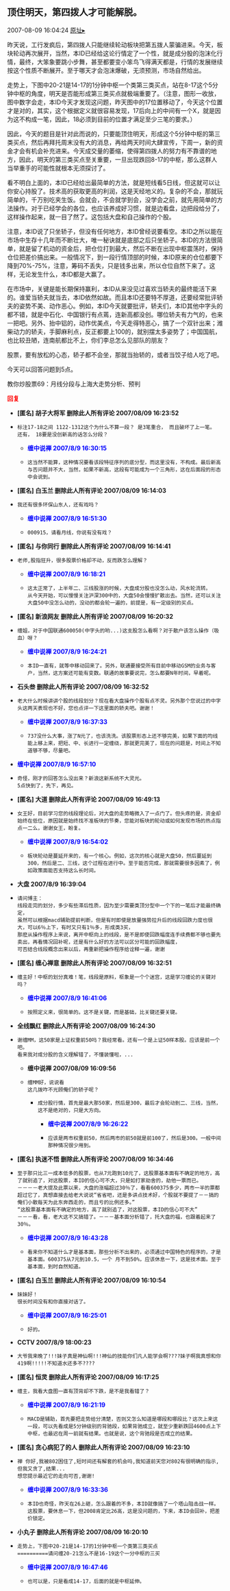 ## 顶住明天，第四拨人才可能解脱。
2007-08-09 16:04:24
[原址▸](http://www.fxgan.com/chan_time/2007_07_12/591.htm)



 昨天说，工行发疯后，第四拨人只能继续轮动板块把第五拨人蒙骗进来。今天，板块轮动再次展开，当然，本ID已经给这论行情定了一个性，就是成分股的泡沫化行情，最终，大笨象要跳小步舞，甚至都要变小笨鸟飞得满天都是，行情的发展继续按这个性质不断展开。至于哪天才会泡沫爆破，无须预测，市场自然给出。


 


 走势上，下图中20-21是14-17的1分钟中枢一个类第三类买点，站在8-17这个5分钟中枢的角度，明天是否能形成第三类买点就极端重要了。（注意，图形一收放，图中数字会走，本ID今天才发现这问题，昨天图中的17位置移动了，今天这个位置才是对的，其实，这个根据定义就很容易发现，17后向上的中间有一个X，就是因为这不构成一笔，因此，18必须到目前的位置才满足至少三笔的要求。）


 


 因此，今天的题目是针对此而说的，只要能顶住明天，形成这个5分钟中枢的第三类买点，然后再拜托周末没有大的消息，再给两天时间大肆宣传，下周一，新的资金才会有机会补充进来。今天成交量的萎缩，使得第四拨人的努力有不靠谱的地方，因此，明天的第三类买点至关重要，一旦出现跌回8-17的中枢，那么这群人当举重手的可能性就根本无须探讨了。


 


 看不明白上面的，本ID已经给出最简单的方法，就是短线看5日线，但这就可以让你安心持股了。技术高的获取更高的利润，这是天经地义的。复杂的不会，那就玩简单的，千万别吃夹生饭。会就会，不会就学到会，没学会之前，就先用简单的方法操作。对于已经学会的各位，也应该养成好习惯，就是边看盘，边把段给分了，这样操作起来，就一目了然了。这包括大盘和自己操作的个股。


 


 注意，本ID说了只坐轿子，但没有任何地方，本ID曾经说要看空。本ID之所以能在市场中生存十几年而不断壮大，唯一秘诀就是底部之后只坐轿子。本ID的方法很简单，就是留了机动的资金后，把仓位打到最大，然后不断在出现中枢震荡时，保持仓位把差价搞出来。一般情况下，到一段行情顶部的时候，本ID原来的仓位都要下降到70%-75%，注意，筹码不丢失，只是钱多出来，所以仓位自然下来了。这样，无论发生什么，本ID都是大赢了。


 


 在市场中，关键是能长期保持赢利，本ID从来没见过喜欢当轿夫的最终能活下来的。谁爱当轿夫就当去，本ID依然如故。而且本ID还要特不厚道，还要经常批评轿夫的姿势不美、动作恶心。例如，本ID今天就要批评，轿夫们，本ID其他中字头的都不错，就是中石化、中国银行有点蔫，连新高都没创。哪位轿夫有力气的，也来一把吧。另外、抬中铝的，动作优美点，今天走得特恶心，搞了一个双针出来；潍柴动力的轿夫，手脚麻利点，反正都要上100的，就别摆太多姿势了；中国国航，也比较丑陋，连南航都比不上，你们李总怎么见部队的朋友？


 


 股票，要有放松的心态，轿子都不会坐，那就当抬轿的，或者当饺子给人吃了吧。


 


 今天可以回答问题到5点。


 


 


 教你炒股票69：月线分段与上海大走势分析、预判


 


 


 


 


 


 


 





<font color='red'>**回复**</font>


- **[匿名] 胡子大将军 删除此人所有评论  2007/08/09 16:23:52**
- ```
  标注17-18之间 1122-1312这个为什么不算一段？ 是3笔重合， 而且破坏了上一笔。
  还有， 18要是没创新高的话怎么分段？
  ```
   - **<font color='blue'>缠中说禅 2007/8/9 16:30:15</font>**
   - ```
     这当然不能算，这种情况要看该段特征序列的底分型，而这里没有，不构成。最后新高与否问题并不大，当然，如果不新高，这段有可能成为一个三角形，这在后面段的形态中会说到。
     ```
- **[匿名] 白玉兰 删除此人所有评论  2007/08/09 16:14:03**
- ```
  我还有很多环保山东人，还有戏吗？
  ```
   - **<font color='blue'>缠中说禅 2007/8/9 16:51:30</font>**
   - ```
     000915，请看月线，你说有没有戏？
     ```
- **[匿名] 与你同行 删除此人所有评论  2007/08/09 16:14:41**
- ```
  老师,股指狂升，很多股票价格却不动，反而跌怎么理解？
  ```
   - **<font color='blue'>缠中说禅 2007/8/9 16:18:21</font>**
   - ```
     这太正常了，上半年二、三线股涨的时候，大盘成分股也没怎么动，风水轮流转。
     从今天开始，可以慢慢关注沪深300中的，大盘50会慢慢扩散出去。当然，还可以关注大盘50中没怎么动的，没动的都会轮一遍的，前提是，有一定级别的买点。
     ```
- **[匿名] 新浪网友 删除此人所有评论  2007/08/09 16:20:32**
- ```
  缠姐，对于中国联通600050(中字头的哟...)这支股怎么看啊？对于散户该怎么操作（吸血）呀？
  ```
   - **<font color='blue'>缠中说禅 2007/8/9 16:24:21</font>**
   - ```
     本ID一直有，就等中移动回来了。另外，联通要接受所有目前中移动GSM的业务与客户，当然，这方案还可能有变数。联通的故事要说完，怎么都要N年时间，早着呢。
     ```
- **石头叁 删除此人所有评论  2007/08/09 16:32:52**
- ```
  老大什么时候讲讲个股的线段划分？现在看大盘操作个股有点不灵。另外那个您说过的中字头这两天表现也不好，您也点评一下这里面的轿夫吧。谢谢！
  ```
   - **<font color='blue'>缠中说禅 2007/8/9 16:37:33</font>**
   - ```
     737没什么大事，涨了N元了，也该洗洗。该股票形态上还不够完美，如果下面的均线能上移上来，把短、中、长进行一定缠绕，那就更完美了，现在的问题是，时间上不知道够不够，尽量吧。
     ```
- **<font color='blue'>缠中说禅 2007/8/9 16:57:10</font>**
- ```
  奇怪，刚才的回答怎么没出来？新浪这新系统不大灵光。
  5点快到了，先下，再见。
  ```
- **[匿名] 大道 删除此人所有评论  2007/08/09 16:49:13**
- ```
  女王好，目前学习您的线段理论后，对大盘的走势略微入了一点门了。但头疼的是，资金却始终在低位，原因就是始终找不准板块的节奏，您能对板块的轮动或如何发现市场的热点指点一二么，谢谢女王，盼复。
  ```
   - **<font color='blue'>缠中说禅 2007/8/9 16:54:02</font>**
   - ```
     板块轮动是蔓延开来的，有一个核心。例如，这次的核心就是大盘50，然后蔓延到300，然后是二、三线，这个过程在进行中。至于能否完成，那就需要很多因素了，例如政策面能否支持这么长时间。
     ```
- **大盘 2007/8/9 16:39:04**
- ```
  请问博主：
  线段走完的划分，多少有些滞后性质，因为至少需要类顶分型中一个下的一笔后才能最终确定，
  虽然可以根据macd辅助提前判断，但是有时即使是放量强势拉升后的线段回跌力度也很大，可以6％上下，有时又只有1％多，形成类3买，
  那麽从操作程序上来说，离开中枢向上的线段，是不是即使回跌幅度连手续费都不够也要先卖出，再看情况回补呢，还是有什么好的方法可以区分可能的回跌幅度，
  可否结合线段概念出来以后，再重新把操作程序给诠释一遍，谢谢
  ```
- **[匿名] 缠心禅意 删除此人所有评论  2007/08/09 16:32:51**
- ```
  缠主好！中枢的划分真难！笔，线段是原料，枢象是一个个迷宫，这是学习缠论的关键对吗？
  ```
   - **<font color='blue'>缠中说禅 2007/8/9 16:41:06</font>**
   - ```
     按照定义来，很简单的。这不是关键，而是基础，比关键还要关键。
     ```
- **全线飘红 删除此人所有评论  2007/08/09 16:24:30**
- ```
  谢缠MM，这50家是上证权重前50吗？我经常看。还有一个是上证50样本股。应该是前一个吧。
  看来我对成分股的含义理解错了，不懂装懂啦，...
  ```
   - **缠中说禅  2007/08/09 16:09:56**
   - ```
     缠MM好，说说看
     这几拨咋不光顾俺们的轿子呢？
     ```
      - ```
        成分股行情，首先是最大那50家，然后是300，最后才会轮动到二、三线，当然，这不是绝对的，只是大方向。
        ```
         - **<font color='blue'>缠中说禅 2007/8/9 16:26:22</font>**
         - ```
           应该是两市权重前50，然后两市的前50就是前100了，然后是300。一般中间那种情况很少用到。
           ```
- **[匿名] 执迷不悟 删除此人所有评论  2007/08/09 16:34:46**
- ```
  至于那只比三一成本低多的股票，也从7元跑到10元了，这股票基本面有不确定的地方，高了就别追了，对这股票，本ID的信心可不大，只是如打家劫舍的，劫他一票而已。
  －－－－老大提及此票以来，大盘的涨幅超过30％了，看看600375多少，两市一半的票都超过它了，真想直接去给老大说说“省省吧，还是多讲点技术好，个股就不要提了－－搞的俺们小散每天为此东奔西走的，而且亏的比例还多。”
  “这股票基本面有不确定的地方，高了就别追了，对这股票，本ID的信心可不大”
  －－－看，看，老大这不又搞错了。－－－基本面分析错了，托大盘的福，也跟着起来了30％。
  ```
   - **<font color='blue'>缠中说禅 2007/8/9 16:43:28</font>**
   - ```
     看来你不知道什么才是基本面，那些分析不出来的，必须通过中国特色的程序的，才是基本面。600375从7元到10.5，一个 月不到50%，应该休息一下，这是技术面。至于基本面，到时自然知道。
     ```
- **[匿名] 白玉兰 删除此人所有评论  2007/08/09 16:10:54**
- ```
  妹妹好！
  很长时间没有和你直接对话了。
  ```
   - **<font color='blue'>缠中说禅 2007/8/9 16:25:01</font>**
   - ```
     好的。
     ```
- **CCTV 2007/8/9 18:00:23**
- ```
  大爷我来晚了!!!妹子真是神仙啊!!!神仙的技能你们凡人能学会啊????妹子啊我真想和你419啊!!!!!不知道水还多不????
  ```
- **[匿名] 恒灵 删除此人所有评论  2007/08/09 16:17:25**
- ```
  缠主，我看大盘图一直有顶背却不下跌，是不是我看错了？
  ```
   - **<font color='blue'>缠中说禅 2007/8/9 16:21:19</font>**
   - ```
     MACD是辅助，首先要把走势给分清楚，否则又怎么知道是哪段和哪段比？这次上来这一段，可以先看成是5分钟级别的背驰段，如果背驰成立，就至少重新跌回4600点上下中枢，也最迟在周一前就有结果。也就是说，这个背驰段是否成立的结果。
     ```
- **[匿名] 贪心病犯了的人 删除此人所有评论  2007/08/09 16:23:10**
- ```
  禅 你好,我被802困住了,短时间还有解套的机会吗,我知道前天您对802有很明确的指示,但我又贪了,结果...
  想您提示最近它的走向可否,谢谢!
  ```
   - **<font color='blue'>缠中说禅 2007/8/9 16:33:36</font>**
   - ```
     本ID也奇怪，昨天在26上砸，怎么跟着的不多，本ID就像搞了一个塔山阻击战一样。这股票，要休息一下，但2008肯定比26高，这是没问题的，下来，本ID会回补，把差价锁定。
     ```
- **小丸子 删除此人所有评论  2007/08/09 16:20:10**
- ```
  走势上，下图中20-21是14-17的1分钟中枢一个类第三类买点
  ==========请问缠20-21怎么不是16-19这个一分中枢的三买
  ```
   - **<font color='blue'>缠中说禅 2007/8/9 16:47:46</font>**
   - ```
     也可以是，只是看成14-17，后面的就是中枢延伸。
     ```

